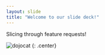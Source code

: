 ```yaml
---
layout: slide
title: "Welcome to our slide deck!"
---
```


Slicing through feature requests!

![dojocat](https://octodex.github.com/images/dojocat.jpg)
{: .center}
